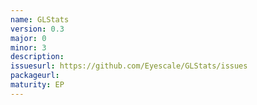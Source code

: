 ```yaml
---
name: GLStats
version: 0.3
major: 0
minor: 3
description: 
issuesurl: https://github.com/Eyescale/GLStats/issues
packageurl: 
maturity: EP
---
```

